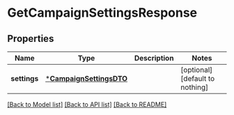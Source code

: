 # GetCampaignSettingsResponse


## Properties
Name | Type | Description | Notes
------------ | ------------- | ------------- | -------------
**settings** | [***CampaignSettingsDTO**](CampaignSettingsDTO.md) |  | [optional] [default to nothing]


[[Back to Model list]](../README.md#models) [[Back to API list]](../README.md#api-endpoints) [[Back to README]](../README.md)


